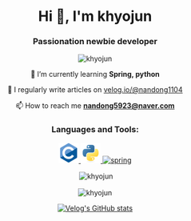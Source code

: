 


<h1 align="center">Hi 👋, I'm khyojun</h1>
<h3 align="center">Passionation newbie developer</h3>
<div align="center">

<p align="center"> <img src="https://komarev.com/ghpvc/?username=khyojun&label=Profile%20views&color=0e75b6&style=flat" alt="khyojun" /> </p>

 🌱 I’m currently learning **Spring, python**

 📝 I regularly write articles on [velog.io/@nandong1104](velog.io/@nandong1104)

 📫 How to reach me **nandong5923@naver.com**

</div>


<h3 align="center">Languages and Tools:</h3>
<p align="center"> <a href="https://www.cprogramming.com/" target="_blank" rel="noreferrer">

<div align="center">

<img src="https://raw.githubusercontent.com/devicons/devicon/master/icons/c/c-original.svg" alt="c" width="40" height="40"/> </a> <a href="https://www.python.org" target="_blank" rel="noreferrer"> <img src="https://raw.githubusercontent.com/devicons/devicon/master/icons/python/python-original.svg" alt="python" width="40" height="40"/> </a> <a href="https://spring.io/" target="_blank" rel="noreferrer"> <img src="https://www.vectorlogo.zone/logos/springio/springio-icon.svg" alt="spring" width="40" height="40"/> </a> </p>


<p>&nbsp;<img align="center" src="https://github-readme-stats.vercel.app/api?username=khyojun&show_icons=true&locale=en" alt="khyojun" /></p>

<p><img align="center" src="https://github-readme-streak-stats.herokuapp.com/?user=khyojun&" alt="khyojun" /></p>

[![Velog's GitHub stats](https://velog-readme-stats.vercel.app/api?name=nandong1104)](https://velog.io/@nandong1104)

</div>

